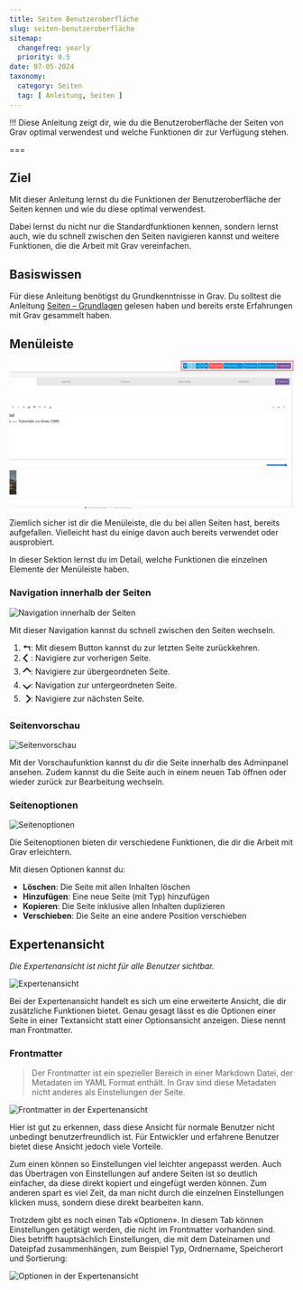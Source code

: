 ```yaml
---
title: Seiten Benutzeroberfläche
slug: seiten-benutzeroberfläche
sitemap:
  changefreq: yearly
  priority: 0.5
date: 07-05-2024
taxonomy:
  category: Seiten
  tag: [ Anleitung, Seiten ]
---
```


!!! Diese Anleitung zeigt dir, wie du die Benutzeroberfläche der Seiten von Grav optimal verwendest und welche Funktionen dir zur Verfügung stehen.

===

## Ziel

Mit dieser Anleitung lernst du die Funktionen der Benutzeroberfläche der Seiten kennen und wie du diese optimal verwendest.

Dabei lernst du nicht nur die Standardfunktionen kennen, sondern lernst auch, wie du schnell zwischen den Seiten navigieren kannst und weitere Funktionen, die die Arbeit mit Grav vereinfachen.

## Basiswissen

Für diese Anleitung benötigst du Grundkenntnisse in Grav. Du solltest die Anleitung [Seiten – Grundlagen](/tutorial/grundlagen/seiten) gelesen haben und bereits erste Erfahrungen mit Grav gesammelt haben.

## Menüleiste

![Menüleiste Übersicht](seiten-menu-übersicht.webp?lightbox&resize=600)

Ziemlich sicher ist dir die Menüleiste, die du bei allen Seiten hast, bereits aufgefallen. Vielleicht hast du einige davon auch bereits verwendet oder ausprobiert.

In dieser Sektion lernst du im Detail, welche Funktionen die einzelnen Elemente der Menüleiste haben.

### Navigation innerhalb der Seiten

![Navigation innerhalb der Seiten](seiten-menu-navigation.webp)

Mit dieser Navigation kannst du schnell zwischen den Seiten wechseln.

1. **↰**: Mit diesem Button kannst du zur letzten Seite zurückkehren.
2. **🮤**: Navigiere zur vorherigen Seite.
3. **🮧**: Navigiere zur übergeordneten Seite.
4. **🮦**: Navigation zur untergeordneten Seite.
5. **🮥**: Navigiere zur nächsten Seite.

### Seitenvorschau

![Seitenvorschau](seiten-menu-vorschau.webp)

Mit der Vorschaufunktion kannst du dir die Seite innerhalb des Adminpanel ansehen. Zudem kannst du die Seite auch in einem neuen Tab öffnen oder wieder zurück zur Bearbeitung wechseln.

### Seitenoptionen

![Seitenoptionen](seiten-menu-optionen.webp)

Die Seitenoptionen bieten dir verschiedene Funktionen, die dir die Arbeit mit Grav erleichtern.

Mit diesen Optionen kannst du:

- **Löschen**: Die Seite mit allen Inhalten löschen
- **Hinzufügen**: Eine neue Seite (mit Typ) hinzufügen
- **Kopieren**: Die Seite inklusive allen Inhalten duplizieren
- **Verschieben**: Die Seite an eine andere Position verschieben

## Expertenansicht

_Die Expertenansicht ist nicht für alle Benutzer sichtbar._

![Expertenansicht](seiten-expertenansicht.webp?lightbox&resize=600)

Bei der Expertenansicht handelt es sich um eine erweiterte Ansicht, die dir zusätzliche Funktionen bietet. Genau gesagt lässt es die Optionen einer Seite in einer Textansicht statt einer Optionsansicht anzeigen. Diese nennt man Frontmatter.

### Frontmatter

> Der Frontmatter ist ein spezieller Bereich in einer Markdown Datei, der Metadaten im YAML Format enthält. In Grav sind diese Metadaten nicht anderes als Einstellungen der Seite.

![Frontmatter in der Expertenansicht](seiten-expertenansicht-frontmatter.webp?lightbox&resize=600)

Hier ist gut zu erkennen, dass diese Ansicht für normale Benutzer nicht unbedingt benutzerfreundlich ist. Für Entwickler und erfahrene Benutzer bietet diese Ansicht jedoch viele Vorteile.

Zum einen können so Einstellungen viel leichter angepasst werden. Auch das Übertragen von Einstellungen auf andere Seiten ist so deutlich einfacher, da diese direkt kopiert und eingefügt werden können. Zum anderen spart es viel Zeit, da man nicht durch die einzelnen Einstellungen klicken muss, sondern diese direkt bearbeiten kann.

Trotzdem gibt es noch einen Tab «Optionen». In diesem Tab können Einstellungen getätigt werden, die nicht im Frontmatter vorhanden sind. Dies betrifft hauptsächlich Einstellungen, die mit dem Dateinamen und Dateipfad zusammenhängen, zum Beispiel Typ, Ordnername, Speicherort und Sortierung:

![Optionen in der Expertenansicht](seiten-expertenansicht-optionen.webp?lightbox&resize=600)
